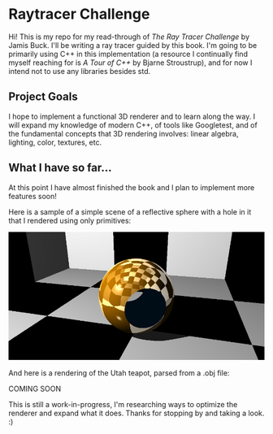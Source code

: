 # Raytracer Challenge

Hi! This is my repo for my read-through of *The Ray Tracer Challenge* by Jamis Buck. I'll be writing a ray tracer guided by this book. I'm going to be primarily using C++ in this implementation (a resource I continually find myself reaching for is *A Tour of C++* by Bjarne Stroustrup), and for now I intend not to use any libraries besides std.

## Project Goals

I hope to implement a functional 3D renderer and to learn along the way. I will expand my knowledge of modern C++, of tools like Googletest, and  of the fundamental concepts that 3D rendering involves: linear algebra, lighting, color, textures, etc.

## What I have so far...

At this point I have almost finished the book and I plan to implement more features soon!

Here is a sample of a simple scene of a reflective sphere with a hole in it that I rendered using only primitives:

![simple scene](/images/example-1.png)

And here is a rendering of the Utah teapot, parsed from a .obj file:

COMING SOON

This is still a work-in-progress, I'm researching ways to optimize the renderer and expand what it does. Thanks for stopping by and taking a look.  :)
